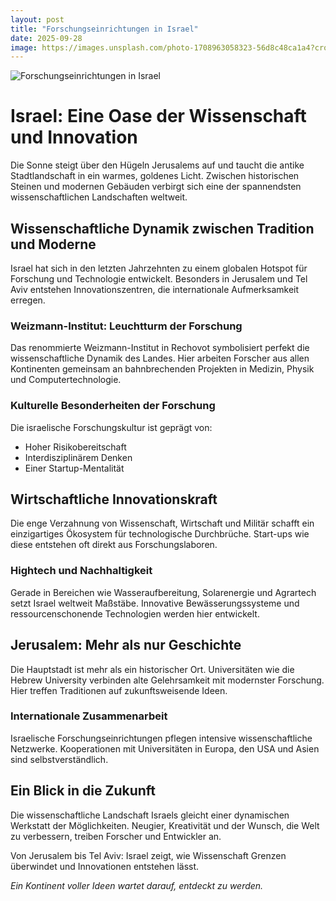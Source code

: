 ```yaml
---
layout: post
title: "Forschungseinrichtungen in Israel"
date: 2025-09-28
image: https://images.unsplash.com/photo-1708963058323-56d8c48ca1a4?crop=entropy&cs=tinysrgb&fit=max&fm=jpg&ixid=M3w3OTQ0MzZ8MHwxfHNlYXJjaHwxfHxGb3JzY2h1bmdzZWlucmljaHR1bmdlbiUyMElzcmFlbHxlbnwwfDB8fHwxNzU5MDMwMzM1fDA&ixlib=rb-4.1.0&q=80&w=1080
---
```


![Forschungseinrichtungen in Israel](https://images.unsplash.com/photo-1708963058323-56d8c48ca1a4?crop=entropy&cs=tinysrgb&fit=max&fm=jpg&ixid=M3w3OTQ0MzZ8MHwxfHNlYXJjaHwxfHxGb3JzY2h1bmdzZWlucmljaHR1bmdlbiUyMElzcmFlbHxlbnwwfDB8fHwxNzU5MDMwMzM1fDA&ixlib=rb-4.1.0&q=80&w=1080)

# Israel: Eine Oase der Wissenschaft und Innovation

Die Sonne steigt über den Hügeln Jerusalems auf und taucht die antike Stadtlandschaft in ein warmes, goldenes Licht. Zwischen historischen Steinen und modernen Gebäuden verbirgt sich eine der spannendsten wissenschaftlichen Landschaften weltweit.

## Wissenschaftliche Dynamik zwischen Tradition und Moderne

Israel hat sich in den letzten Jahrzehnten zu einem globalen Hotspot für Forschung und Technologie entwickelt. Besonders in Jerusalem und Tel Aviv entstehen Innovationszentren, die internationale Aufmerksamkeit erregen.

### Weizmann-Institut: Leuchtturm der Forschung

Das renommierte Weizmann-Institut in Rechovot symbolisiert perfekt die wissenschaftliche Dynamik des Landes. Hier arbeiten Forscher aus allen Kontinenten gemeinsam an bahnbrechenden Projekten in Medizin, Physik und Computertechnologie.

### Kulturelle Besonderheiten der Forschung

Die israelische Forschungskultur ist geprägt von:
- Hoher Risikobereitschaft
- Interdisziplinärem Denken
- Einer Startup-Mentalität

## Wirtschaftliche Innovationskraft

Die enge Verzahnung von Wissenschaft, Wirtschaft und Militär schafft ein einzigartiges Ökosystem für technologische Durchbrüche. Start-ups wie diese entstehen oft direkt aus Forschungslaboren.

### Hightech und Nachhaltigkeit

Gerade in Bereichen wie Wasseraufbereitung, Solarenergie und Agrartech setzt Israel weltweit Maßstäbe. Innovative Bewässerungssysteme und ressourcenschonende Technologien werden hier entwickelt.

## Jerusalem: Mehr als nur Geschichte

Die Hauptstadt ist mehr als ein historischer Ort. Universitäten wie die Hebrew University verbinden alte Gelehrsamkeit mit modernster Forschung. Hier treffen Traditionen auf zukunftsweisende Ideen.

### Internationale Zusammenarbeit

Israelische Forschungseinrichtungen pflegen intensive wissenschaftliche Netzwerke. Kooperationen mit Universitäten in Europa, den USA und Asien sind selbstverständlich.

## Ein Blick in die Zukunft

Die wissenschaftliche Landschaft Israels gleicht einer dynamischen Werkstatt der Möglichkeiten. Neugier, Kreativität und der Wunsch, die Welt zu verbessern, treiben Forscher und Entwickler an.

Von Jerusalem bis Tel Aviv: Israel zeigt, wie Wissenschaft Grenzen überwindet und Innovationen entstehen lässt.

*Ein Kontinent voller Ideen wartet darauf, entdeckt zu werden.*
